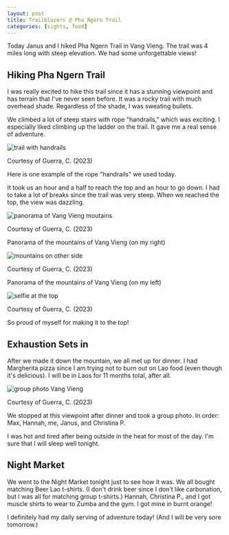 ```yaml
---
layout: post
title: Trailblazers @ Pha Ngern Trail
categories: [sights, food]
---
```


Today Janus and I hiked Pha Ngern Trail in Vang Vieng. The trail was 4 miles long with steep elevation. We had some unforgettable views!

## Hiking Pha Ngern Trail

I was really excited to hike this trail since it has a stunning viewpoint and has terrain that I've never seen before. It was a rocky trail with much overhead shade. Regardless of the shade, I was sweating bullets. 

We climbed a lot of steep stairs with rope "handrails," which was exciting. I especially liked climbing up the ladder on the trail. It gave me a real sense of adventure. 

![trail with handrails](https://lh3.googleusercontent.com/pw/AIL4fc-jlhh7e-8_WIOrWAAEyKRUIoPIF_k-gRABqvcFnPaUfAnwoy313EI4DgEAXhbacv0f2TX4PqJwBmElGuJeP8kULD4UDuHhS62gOe47Na_LtpDh3y5e=w1000)

Courtesy of Guerra, C. (2023)

Here is one example of the rope "handrails" we used today. 

It took us an hour and a half to reach the top and an hour to go down. I had to take a lot of breaks since the trail was very steep. When we reached the top, the view was dazzling. 

![panorama of Vang Vieng moutains](https://lh3.googleusercontent.com/pw/AIL4fc-nJHdxIgIQ3EZDar1B8i68mTa_HFRTW1W_tN4hnIa8Hgk2Eu1zw8vRC0RIcCBtuUmp5R42y99s_94qtmo2Sa6XYRBw-NJLgtKsFdBmDWRofM77gaw4=w1000)

Courtesy of Guerra, C. (2023)

Panorama of the mountains of Vang Vieng (on my right)

![mountains on other side](https://lh3.googleusercontent.com/pw/AIL4fc_Dyek8-eS2KIALScky6KF5M3xILS09ge18hl6xU45hXqIpm8lk8angCW-oSPsKoZ2R4-TIa3ZW9KQexjlDuXZrUvb0cqMbppI10Fdlz5TtCN36m1Zx=w1000)

Courtesy of Guerra, C. (2023)

Panorama of the mountains of Vang Vieng (on my left)

![selfie at the top](https://lh3.googleusercontent.com/pw/AIL4fc9hn981WFMTJsCnK_2ItF9pRIpWPyncp2zWoSqEbaFaH0LODsh6K3y_hYXe1ykzNl6odc2hfcy_4eD2cTL6sVUmiSQMy2Vq5nk0JYSJcQbl4GIx8wd_=w1000)

Courtesy of Guerra, C. (2023)

So proud of myself for making it to the top!

## Exhaustion Sets in

After we made it down the mountain, we all met up for dinner. I had Margherita pizza since I am trying not to burn out on Lao food (even though it's delicious). I will be in Laos for 11 months total, after all. 

![group photo Vang Vieng](https://lh3.googleusercontent.com/pw/AIL4fc-QYnaWkUAjspov6vOGyMK0dPnOPXY8jxqUjmIMgJVbFMxUW43wiVW40_9iz8eJWR3-Ax9Breg_76QDYs7G3HIR0Z9CkPcBTjkjKF5-9TIFcplsKxYO=w1000)

Courtesy of Guerra, C. (2023)

We stopped at this viewpoint after dinner and took a group photo. In order: Max, Hannah, me, Janus, and Christina P. 

I was hot and tired after being outside in the heat for most of the day. I'm sure that I will sleep well tonight. 

## Night Market 

We went to the Night Market tonight just to see how it was. We all bought matching Beer Lao t-shirts. (I don't drink beer since I don't like carbonation, but I was all for matching group t-shirts.) Hannah, Christina P., and I got muscle shirts to wear to Zumba and the gym. I got mine in burnt orange!

I definitely had my daily serving of adventure today! (And I will be very sore tomorrow.) 

<!-- Hello and welcome. The only purpose of this post is to greet you when your site comes alive for the first time.  
This post will demonstrate some of the more common content & elements found in posts.  
Feel free to delete this post when you are ready to publish your first post.  

Lorem ipsum dolor sit amet, consectetur adipiscing elit. Fusce bibendum neque eget nunc mattis eu sollicitudin enim tincidunt. Vestibulum lacus tortor, ultricies id dignissim ac, bibendum in velit.

## Some great heading (h2)

Proin convallis mi ac felis pharetra aliquam. Curabitur dignissim accumsan rutrum. In arcu magna, aliquet vel pretium et, molestie et arcu.


Mauris lobortis nulla et felis ullamcorper bibendum. Phasellus et hendrerit mauris. Proin eget nibh a massa vestibulum pretium. Suspendisse eu nisl a ante aliquet bibendum quis a nunc. Praesent varius interdum vehicula. Aenean risus libero, placerat at vestibulum eget, ultricies eu enim. Praesent nulla tortor, malesuada adipiscing adipiscing sollicitudin, adipiscing eget est.

## Another great heading (h2)

Lorem ipsum dolor sit amet, consectetur adipiscing elit. Fusce bibendum neque eget nunc mattis eu sollicitudin enim tincidunt. Vestibulum lacus tortor, ultricies id dignissim ac, bibendum in velit.

### Some great subheading (h3)

Proin convallis mi ac felis pharetra aliquam. Curabitur dignissim accumsan rutrum. In arcu magna, aliquet vel pretium et, molestie et arcu. Mauris lobortis nulla et felis ullamcorper bibendum.

Phasellus et hendrerit mauris. Proin eget nibh a massa vestibulum pretium. Suspendisse eu nisl a ante aliquet bibendum quis a nunc.

### Some great subheading (h3)

Praesent varius interdum vehicula. Aenean risus libero, placerat at vestibulum eget, ultricies eu enim. Praesent nulla tortor, malesuada adipiscing adipiscing sollicitudin, adipiscing eget est.

> This quote will *change* your life. It will reveal the <i>secrets</i> of the universe, and all the wonders of humanity. Don't <em>misuse</em> it.

Lorem ipsum dolor sit amet, consectetur adipiscing elit. Fusce bibendum neque eget nunc mattis eu sollicitudin enim tincidunt.

### Some great subheading (h3)

Vestibulum lacus tortor, ultricies id dignissim ac, bibendum in velit. Proin convallis mi ac felis pharetra aliquam. Curabitur dignissim accumsan rutrum.

In arcu magna, aliquet vel pretium et, molestie et arcu. Mauris lobortis nulla et felis ullamcorper bibendum. Phasellus et hendrerit mauris.

#### You might want a sub-subheading (h4)

In arcu magna, aliquet vel pretium et, molestie et arcu. Mauris lobortis nulla et felis ullamcorper bibendum. Phasellus et hendrerit mauris.

In arcu magna, aliquet vel pretium et, molestie et arcu. Mauris lobortis nulla et felis ullamcorper bibendum. Phasellus et hendrerit mauris.

#### But it's probably overkill (h4)

In arcu magna, aliquet vel pretium et, molestie et arcu. Mauris lobortis nulla et felis ullamcorper bibendum. Phasellus et hendrerit mauris.

##### Could be a smaller sub-heading, `pacman` (h5)

In arcu magna, aliquet vel pretium et, molestie et arcu. Mauris lobortis nulla et felis ullamcorper bibendum. Phasellus et hendrerit mauris.

###### Small yet significant sub-heading  (h6)

In arcu magna, aliquet vel pretium et, molestie et arcu. Mauris lobortis nulla et felis ullamcorper bibendum. Phasellus et hendrerit mauris.

### Highlight the code please!!

{% highlight c %}
float Q_rsqrt( float number )
{
	long i;
	float x2, y;
	const float threehalfs = 1.5F;

	x2 = number * 0.5F;
	y  = number;
	i  = * ( long * ) &y;                       // evil floating point bit level hacking
	i  = 0x5f3759df - ( i >> 1 );               // what the fuck? 
	y  = * ( float * ) &i;
	y  = y * ( threehalfs - ( x2 * y * y ) );   // 1st iteration
//	y  = y * ( threehalfs - ( x2 * y * y ) );   // 2nd iteration, this can be removed

	return y;
}
{% endhighlight %}

### Oh hai, an unordered list!!

In arcu magna, aliquet vel pretium et, molestie et arcu. Mauris lobortis nulla et felis ullamcorper bibendum. Phasellus et hendrerit mauris.

- First item, yo
- Second item, dawg
- Third item, what what?!
- Fourth item, fo sheezy my neezy

### Oh hai, an ordered list!!

In arcu magna, aliquet vel pretium et, molestie et arcu. Mauris lobortis nulla et felis ullamcorper bibendum. Phasellus et hendrerit mauris.

1. First item, yo
2. Second item, dawg
3. Third item, what what?!
4. Fourth item, fo sheezy my neezy

## Headings are cool! (h2)

Proin eget nibh a massa vestibulum pretium. Suspendisse eu nisl a ante aliquet bibendum quis a nunc. Praesent varius interdum vehicula. Aenean risus libero, placerat at vestibulum eget, ultricies eu enim. Praesent nulla tortor, malesuada adipiscing adipiscing sollicitudin, adipiscing eget est.

Praesent nulla tortor, malesuada adipiscing adipiscing sollicitudin, adipiscing eget est.

Proin eget nibh a massa vestibulum pretium. Suspendisse eu nisl a ante aliquet bibendum quis a nunc.

### Tables

Title 1               | Title 2               | Title 3               | Title 4
--------------------- | --------------------- | --------------------- | ---------------------
lorem                 | lorem ipsum           | lorem ipsum dolor     | lorem ipsum dolor sit
lorem ipsum dolor sit | lorem ipsum dolor sit | lorem ipsum dolor sit | lorem ipsum dolor sit
lorem ipsum dolor sit | lorem ipsum dolor sit | lorem ipsum dolor sit | lorem ipsum dolor sit
lorem ipsum dolor sit | lorem ipsum dolor sit | lorem ipsum dolor sit | lorem ipsum dolor sit

Title 1 | Title 2 | Title 3 | Title 4
--- | --- | --- | ---
lorem | lorem ipsum | lorem ipsum dolor | lorem ipsum dolor sit
lorem ipsum dolor sit amet | lorem ipsum dolor sit amet consectetur | lorem ipsum dolor sit amet | lorem ipsum dolor sit
lorem ipsum dolor | lorem ipsum | lorem | lorem ipsum
lorem ipsum dolor | lorem ipsum dolor sit | lorem ipsum dolor sit amet | lorem ipsum dolor sit amet consectetur -->
